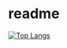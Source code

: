 # readme
[![Top Langs](https://github-readme-stats.vercel.app/api/top-langs/?username=yuvalmoryosef)](https://github.com/anuraghazra/github-readme-stats)
